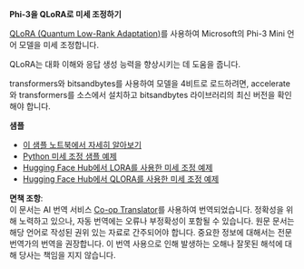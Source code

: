 <!--
CO_OP_TRANSLATOR_METADATA:
{
  "original_hash": "2f0858a9f2cc1889ab0e90cb9c63c044",
  "translation_date": "2025-04-04T07:12:14+00:00",
  "source_file": "md\\03.FineTuning\\FineTuning_Qlora.md",
  "language_code": "ko"
}
-->
**Phi-3을 QLoRA로 미세 조정하기**

[QLoRA (Quantum Low-Rank Adaptation)](https://github.com/artidoro/qlora)를 사용하여 Microsoft의 Phi-3 Mini 언어 모델을 미세 조정합니다.

QLoRA는 대화 이해와 응답 생성 능력을 향상시키는 데 도움을 줍니다.

transformers와 bitsandbytes를 사용하여 모델을 4비트로 로드하려면, accelerate와 transformers를 소스에서 설치하고 bitsandbytes 라이브러리의 최신 버전을 확인해야 합니다.

**샘플**
- [이 샘플 노트북에서 자세히 알아보기](../../../../code/03.Finetuning/Phi_3_Inference_Finetuning.ipynb)
- [Python 미세 조정 샘플 예제](../../../../code/03.Finetuning/FineTrainingScript.py)
- [Hugging Face Hub에서 LORA를 사용한 미세 조정 예제](../../../../code/03.Finetuning/Phi-3-finetune-lora-python.ipynb)
- [Hugging Face Hub에서 QLORA를 사용한 미세 조정 예제](../../../../code/03.Finetuning/Phi-3-finetune-qlora-python.ipynb)

**면책 조항**:  
이 문서는 AI 번역 서비스 [Co-op Translator](https://github.com/Azure/co-op-translator)를 사용하여 번역되었습니다. 정확성을 위해 노력하고 있으나, 자동 번역에는 오류나 부정확성이 포함될 수 있습니다. 원문 문서는 해당 언어로 작성된 권위 있는 자료로 간주되어야 합니다. 중요한 정보에 대해서는 전문 번역가의 번역을 권장합니다. 이 번역 사용으로 인해 발생하는 오해나 잘못된 해석에 대해 당사는 책임을 지지 않습니다.